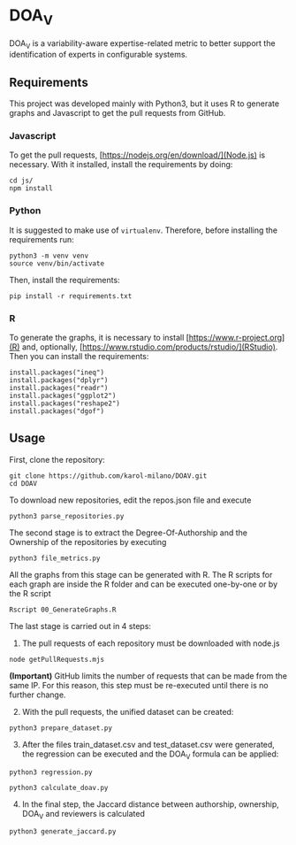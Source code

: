 # DOA<sub>V</sub>

DOA<sub>V</sub> is a variability-aware expertise-related metric to better support the identification of experts in configurable systems.

## Requirements

This project was developed mainly with Python3, but it uses R to generate graphs and Javascript to get the pull requests from GitHub.

### Javascript

To get the pull requests, [https://nodejs.org/en/download/](Node.js) is necessary. With it installed, install the requirements by doing:
```
cd js/
npm install
```

### Python

It is suggested to make use of `virtualenv`. Therefore, before installing the requirements run:
```
python3 -m venv venv
source venv/bin/activate
```
Then, install the requirements:
```
pip install -r requirements.txt
```

### R

To generate the graphs, it is necessary to install [https://www.r-project.org](R) and, optionally, [https://www.rstudio.com/products/rstudio/](RStudio). Then you can install the requirements:
```
install.packages("ineq")
install.packages("dplyr")
install.packages("readr")
install.packages("ggplot2")
install.packages("reshape2")
install.packages("dgof")
```

## Usage

First, clone the repository:
```
git clone https://github.com/karol-milano/DOAV.git
cd DOAV
```

To download new repositories, edit the repos.json file and execute
```
python3 parse_repositories.py
```

The second stage is to extract the Degree-Of-Authorship and the Ownership of the repositories by executing
```
python3 file_metrics.py
```

All the graphs from this stage can be generated with R. The R scripts for each graph are inside the R folder and can be executed one-by-one or by the R script
```
Rscript 00_GenerateGraphs.R
```

The last stage is carried out in 4 steps:
1. The pull requests of each repository must be downloaded with node.js
```
node getPullRequests.mjs
```

**(Important)** GitHub limits the number of requests that can be made from the same IP. For this reason, this step must be re-executed until there is no further change.


2. With the pull requests, the unified dataset can be created:
```
python3 prepare_dataset.py
```

3. After the files train_dataset.csv and test_dataset.csv were generated, the regression can be executed and the DOA<sub>V</sub> formula can be applied:
```
python3 regression.py

python3 calculate_doav.py
```

4. In the final step, the Jaccard distance between authorship, ownership, DOA<sub>V</sub> and reviewers is calculated
```
python3 generate_jaccard.py
```
